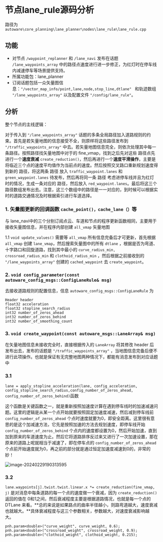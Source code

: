 # 节点lane_rule源码分析

路径为`autoware\core_planning\lane_planner\nodes\lane_rule\lane_rule.cpp`



## 功能

- 对节点 `/waypoint_replanner` 和 `/lane_navi` 发布在话题 `/lane_waypoints_array` 中的路径点速度进行进一步修正，为红灯时在停车线内减速停车等场景提供支持。
- 所属功能包：lane_planner
- 订阅话题包括一众矢量图信息：`"/vector_map_info/point,lane,node,stop_line,dtlane" ` 和轨迹数组 `"/lane_waypoints_array"` 以及配置文件 `"/config/lane_rule"`。



## 分析

整个节点的主线逻辑：

对于传入到 `"/lane_waypoints_array"` 话题的多条全局路径加入道路规则的约束。首先是若矢量地图的信息接受不全，则原样将这些路径发布到 `"/traffic_waypoints_array"` 中去。若矢量地图信息完全，则依次处理其中每一条路径。按照路径找矢量地图中对于的 fine_vmap，找到之后先对这些 路径点先进行一个**速度衰减** `create_reduction()`，然后再进行一个**速度平滑操作**，主要是将临近三个点的速度平均值作为当前点的速度。然后按照交叉路口重新规划速度得到新的 路径，将这两条 路径 放入 `traffic_waypoint.lanes` 和 `green_waypoint.lanes` 待发布，然后再将同一条 路径 考虑进停车线并且为红灯时的情况，生成一条对应的 路径，然后放入 `red_waypoint.lanes`。最后将这三个路径数组发布出去。注意，这三个数组中的路径是一一对应的，到时候可以根据实时的道路交通情况及时根据索引进行车道选择。



### 1. 矢量图更新的回调函数 `cache_point()，cache_lane（）`等

与 lane_navi中的三个分别订阅点云、车道和节点的程序更新函数相同，主要用于接收矢量图信息，并在程序内部创建 `all_vmap` 矢量地图

1.1 `void update_values()` 需要等 `all_vmap` 所有信息完备后才可更新，首先根据 `all_vmap` 创建 `lane_vmap`，然后搜索矢量图中的所有 `dtlane` ，根据是否为弯道、十字路口和回旋道路，找到其中最小的 `curve_radius_min, crossroad_radius_min` 和 `clothoid_radius_min` ，然后根据之前接收到的 `"/lane_waypoints_array"` 创建的 `cached_waypoint` 去 `create_waypoint`。



### 2. `void config_parameter(const autoware_config_msgs::ConfigLaneRule& msg)`

去接收道路规则的配置信息，信息 `autoware_config_msgs::ConfigLaneRule` 为

```
Header header
float32 acceleration
float32 stopline_search_radius
int32 number_of_zeros_ahead
int32 number_of_zeros_behind
int32 number_of_smoothing_count
```



### 3. `void create_waypoint(const autoware_msgs::LaneArray& msg)`

在矢量地图信息未接收完全时，直接根据传入的 `LaneArray` 将其修改 header 后发布出去，发布的话题是 `"/traffic_waypoints_array"` ，当地图信息完备后便不进行此项操作。也就是保证有无完整地图两种情况下，都能有消息发布到对应话题中

### 3.1

`lane = apply_stopline_acceleration(lane, config_acceleration, config_stopline_search_radius,config_number_of_zeros_ahead, config_number_of_zeros_behind)`函数

这个函数是关键函数之一，就是重新按照加速度计算在遇到停车线时的加速减速问题。这里的逻辑是从某一个点开始就要按照固定加速度减速，然后减到停车线前 `config_number_of_zeros_ahead` 个点时速度就要为0，即安全距离。这里很有意思的是这个加减速方法，它先是按照加速的方法去规划速度，即停车线开始 `config_number_of_zeros_behind` 个点内的速度都设置为0，然后开始加速，直到加到原来的车道速度为止。然后它将道路排序反过来又进行了一次加速设置，那在原来的道路上呢就相当于减速了，即在停车点的 `config_number_of_zeros_ahead` 个点前开始速度就为0，再之前的部分就是通过恒定加速度减速到0的，非常的妙！

![image-20240229190313595](../../imgs/image-20240229190313595.png)

### 3.2

`lane.waypoints[j].twist.twist.linear.x *= create_reduction(fine_vmap, j)` 是对消息中每条道路的每一个点的速度做一个衰减，因为 `create_reduction()` 返回的值在 0和1之间，然后衰减程度主要是根据道路情况，也就是每一个点的 DTLane 来看。**总的来说是如果路点的曲率半径越小，则路弯道越大，速度衰减也就越大。**具体衰减程度与这三个参数相关，参数越大，对速度衰减影响越大。

```
pnh.param<double>("curve_weight", curve_weight, 0.6);
pnh.param<double>("crossroad_weight", crossroad_weight, 0.9);
pnh.param<double>("clothoid_weight", clothoid_weight, 0.215);
```


































